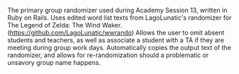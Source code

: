The primary group randomizer used during Academy Session 13, written in Ruby on Rails. 
Uses edited word list texts from LagoLunatic's randomizer for The Legend of Zelda: The Wind Waker. (https://github.com/LagoLunatic/wwrando)
Allows the user to omit absent students and teachers, as well as associate a student with a TA if they are meeting during group work days.
Automatically copies the output text of the randomizer, and allows for re-randomization should a problematic or unsavory group name happens.